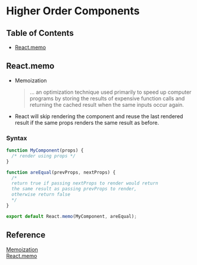 # Higher Order Components

## Table of Contents
- [React.memo](#reactmemo)

## React.memo
- Memoization
  > ... an optimization technique used primarily to speed up computer programs by storing the results of expensive function calls and returning the cached result when the same inputs occur again.
- React will skip rendering the component and reuse the last rendered result if the same props renders the same result as before.
### Syntax
```js
function MyComponent(props) {
  /* render using props */
}

function areEqual(prevProps, nextProps) {
  /*
  return true if passing nextProps to render would return
  the same result as passing prevProps to render,
  otherwise return false
  */
}

export default React.memo(MyComponent, areEqual);
```

## Reference
[Memoization](https://en.wikipedia.org/wiki/Memoization)  
[React.memo](https://reactjs.org/docs/react-api.html#reactmemo)  
